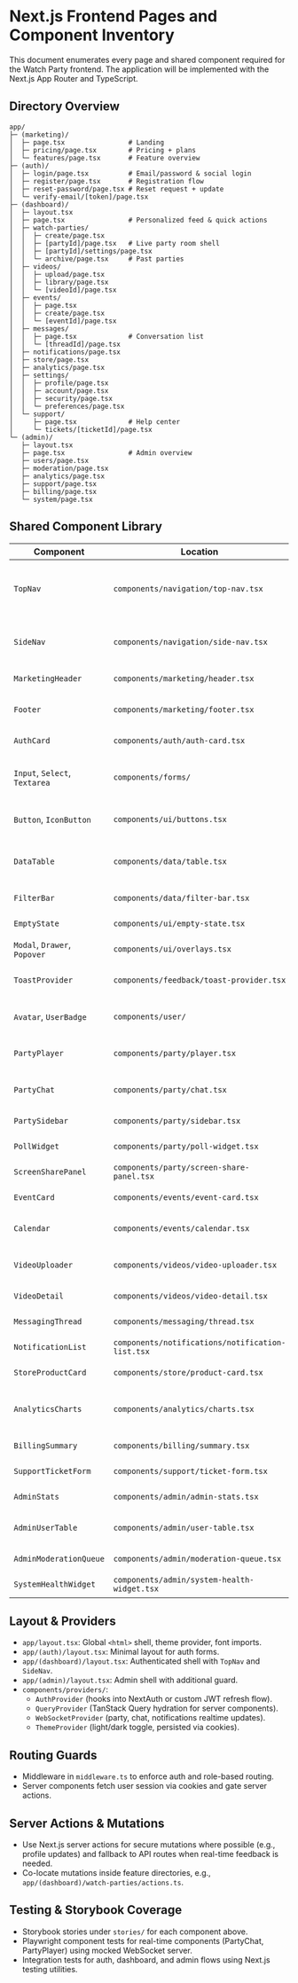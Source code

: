 # Next.js Frontend Pages and Component Inventory

This document enumerates every page and shared component required for the Watch Party frontend. The application will be implemented with the Next.js App Router and TypeScript.

## Directory Overview

```
app/
├─ (marketing)/
│  ├─ page.tsx                # Landing
│  ├─ pricing/page.tsx        # Pricing + plans
│  └─ features/page.tsx       # Feature overview
├─ (auth)/
│  ├─ login/page.tsx          # Email/password & social login
│  ├─ register/page.tsx       # Registration flow
│  ├─ reset-password/page.tsx # Reset request + update
│  └─ verify-email/[token]/page.tsx
├─ (dashboard)/
│  ├─ layout.tsx
│  ├─ page.tsx                # Personalized feed & quick actions
│  ├─ watch-parties/
│  │  ├─ create/page.tsx
│  │  ├─ [partyId]/page.tsx   # Live party room shell
│  │  ├─ [partyId]/settings/page.tsx
│  │  └─ archive/page.tsx     # Past parties
│  ├─ videos/
│  │  ├─ upload/page.tsx
│  │  ├─ library/page.tsx
│  │  └─ [videoId]/page.tsx
│  ├─ events/
│  │  ├─ page.tsx
│  │  ├─ create/page.tsx
│  │  └─ [eventId]/page.tsx
│  ├─ messages/
│  │  ├─ page.tsx             # Conversation list
│  │  └─ [threadId]/page.tsx
│  ├─ notifications/page.tsx
│  ├─ store/page.tsx
│  ├─ analytics/page.tsx
│  ├─ settings/
│  │  ├─ profile/page.tsx
│  │  ├─ account/page.tsx
│  │  ├─ security/page.tsx
│  │  └─ preferences/page.tsx
│  └─ support/
│     ├─ page.tsx             # Help center
│     └─ tickets/[ticketId]/page.tsx
└─ (admin)/
   ├─ layout.tsx
   ├─ page.tsx                # Admin overview
   ├─ users/page.tsx
   ├─ moderation/page.tsx
   ├─ analytics/page.tsx
   ├─ support/page.tsx
   ├─ billing/page.tsx
   └─ system/page.tsx
```

## Shared Component Library

| Component | Location | Description |
|-----------|----------|-------------|
| `TopNav` | `components/navigation/top-nav.tsx` | Authenticated navigation with notifications, search, quick actions.
| `SideNav` | `components/navigation/side-nav.tsx` | Contextual navigation (user dashboard or admin tools).
| `MarketingHeader` | `components/marketing/header.tsx` | Hero header with CTA buttons.
| `Footer` | `components/marketing/footer.tsx` | Global footer, legal links, app download.
| `AuthCard` | `components/auth/auth-card.tsx` | Form card used for login/register/reset.
| `Input`, `Select`, `Textarea` | `components/forms/` | Standardized form inputs integrated with React Hook Form.
| `Button`, `IconButton` | `components/ui/buttons.tsx` | Primary and secondary action buttons.
| `DataTable` | `components/data/table.tsx` | Paginated table supporting cursor pagination from the backend.
| `FilterBar` | `components/data/filter-bar.tsx` | Quick filters and saved views.
| `EmptyState` | `components/ui/empty-state.tsx` | Placeholder state for empty lists.
| `Modal`, `Drawer`, `Popover` | `components/ui/overlays.tsx` | Shared overlay primitives.
| `ToastProvider` | `components/feedback/toast-provider.tsx` | Notification toasts wired to mutation status.
| `Avatar`, `UserBadge` | `components/user/` | User presentation components with status indicator.
| `PartyPlayer` | `components/party/player.tsx` | Video player synced via WebSocket + HLS.
| `PartyChat` | `components/party/chat.tsx` | Realtime chat room with message reactions.
| `PartySidebar` | `components/party/sidebar.tsx` | Participants list, polls, reactions.
| `PollWidget` | `components/party/poll-widget.tsx` | Poll creation & participation UI.
| `ScreenSharePanel` | `components/party/screen-share-panel.tsx` | Host controls for screen sharing.
| `EventCard` | `components/events/event-card.tsx` | List item for events calendar.
| `Calendar` | `components/events/calendar.tsx` | Calendar view for events & watch parties.
| `VideoUploader` | `components/videos/video-uploader.tsx` | Upload widget with progress + transcoding status.
| `VideoDetail` | `components/videos/video-detail.tsx` | Video metadata, analytics summary.
| `MessagingThread` | `components/messaging/thread.tsx` | Conversation view with infinite scroll.
| `NotificationList` | `components/notifications/notification-list.tsx` | Notification center with filters.
| `StoreProductCard` | `components/store/product-card.tsx` | Store items, currency purchase.
| `AnalyticsCharts` | `components/analytics/charts.tsx` | Wrapper around charting library (Recharts or Chart.js).
| `BillingSummary` | `components/billing/summary.tsx` | Subscription status & invoices.
| `SupportTicketForm` | `components/support/ticket-form.tsx` | Form to submit support tickets.
| `AdminStats` | `components/admin/admin-stats.tsx` | KPIs for admin landing page.
| `AdminUserTable` | `components/admin/user-table.tsx` | Manage users with moderation actions.
| `AdminModerationQueue` | `components/admin/moderation-queue.tsx` | Review content reports & actions.
| `SystemHealthWidget` | `components/admin/system-health-widget.tsx` | Surface monitoring metrics.

## Layout & Providers

- `app/layout.tsx`: Global `<html>` shell, theme provider, font imports.
- `app/(auth)/layout.tsx`: Minimal layout for auth forms.
- `app/(dashboard)/layout.tsx`: Authenticated shell with `TopNav` and `SideNav`.
- `app/(admin)/layout.tsx`: Admin shell with additional guard.
- `components/providers/`:
  - `AuthProvider` (hooks into NextAuth or custom JWT refresh flow).
  - `QueryProvider` (TanStack Query hydration for server components).
  - `WebSocketProvider` (party, chat, notifications realtime updates).
  - `ThemeProvider` (light/dark toggle, persisted via cookies).

## Routing Guards

- Middleware in `middleware.ts` to enforce auth and role-based routing.
- Server components fetch user session via cookies and gate server actions.

## Server Actions & Mutations

- Use Next.js server actions for secure mutations where possible (e.g., profile updates) and fallback to API routes when real-time feedback is needed.
- Co-locate mutations inside feature directories, e.g., `app/(dashboard)/watch-parties/actions.ts`.

## Testing & Storybook Coverage

- Storybook stories under `stories/` for each component above.
- Playwright component tests for real-time components (PartyChat, PartyPlayer) using mocked WebSocket server.
- Integration tests for auth, dashboard, and admin flows using Next.js testing utilities.

